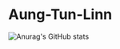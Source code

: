 # Aung-Tun-Linn
![Anurag's GitHub stats](https://github-readme-stats.vercel.app/api?username=aungtunlinn1992&show_icons=true&theme=dark)
